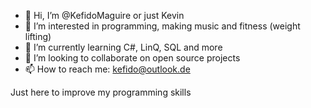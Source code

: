 - 👋 Hi, I’m @KefidoMaguire or just Kevin
- 👀 I’m interested in programming, making music and fitness (weight lifting)
- 🌱 I’m currently learning C#, LinQ, SQL and more
- 💞️ I’m looking to collaborate on open source projects
- 📫 How to reach me: kefido@outlook.de

Just here to improve my programming skills

<!---
KefidoMaguire/KefidoMaguire is a ✨ special ✨ repository because its `README.md` (this file) appears on your GitHub profile.
You can click the Preview link to take a look at your changes.
--->
